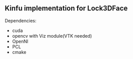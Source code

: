 Kinfu implementation for Lock3DFace
----------
Dependencies:
* cuda
* opencv with Viz module(VTK needed)
* OpenNI
* PCL
* cmake
